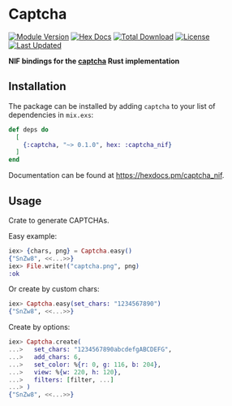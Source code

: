 # Captcha

[![Module Version](https://img.shields.io/hexpm/v/captcha_nif.svg)](https://hex.pm/packages/captcha_nif)
[![Hex Docs](https://img.shields.io/badge/hex-docs-lightgreen.svg)](https://hexdocs.pm/captcha_nif/)
[![Total Download](https://img.shields.io/hexpm/dt/captcha_nif.svg)](https://hex.pm/packages/captcha_nif)
[![License](https://img.shields.io/hexpm/l/captcha.svg)](https://github.com/feng19/captcha/blob/master/LICENSE)
[![Last Updated](https://img.shields.io/github/last-commit/feng19/captcha.svg)](https://github.com/feng19/captcha/commits/master)

**NIF bindings for the [captcha](https://github.com/daniel-e/captcha) Rust implementation**

## Installation

The package can be installed by adding `captcha` to your list of dependencies in `mix.exs`:

```elixir
def deps do
  [
    {:captcha, "~> 0.1.0", hex: :captcha_nif}
  ]
end
```

Documentation can be found at <https://hexdocs.pm/captcha_nif>.

## Usage

Crate to generate CAPTCHAs.

Easy example:

```elixir
iex> {chars, png} = Captcha.easy()
{"SnZw8", <<...>>}
iex> File.write!("captcha.png", png)
:ok
```

Or create by custom chars:

```elixir
iex> Captcha.easy(set_chars: "1234567890")
{"SnZw8", <<...>>}
```

Create by options:

```elixir
iex> Captcha.create(
...>   set_chars: "1234567890abcdefgABCDEFG",
...>   add_chars: 6,
...>   set_color: %{r: 0, g: 116, b: 204},
...>   view: %{w: 220, h: 120},
...>   filters: [filter, ...]
...> )
{"SnZw8", <<...>>}
```
